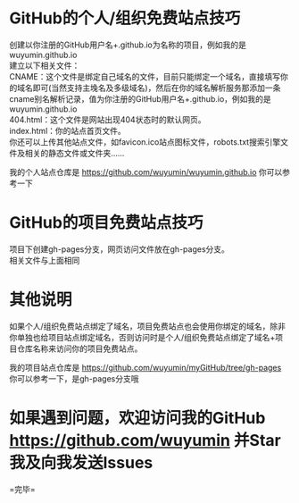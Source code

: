 # GitHub的个人/组织免费站点技巧  
创建以你注册的GitHub用户名+.github.io为名称的项目，例如我的是wuyumin.github.io  
建立以下相关文件：  
CNAME：这个文件是绑定自己域名的文件，目前只能绑定一个域名，直接填写你的域名即可(当然支持主堍名及多级域名)，然后在你的域名解析服务那添加一条cname别名解析记录，值为你注册的GitHub用户名+.github.io，例如我的是wuyumin.github.io  
404.html：这个文件是网站出现404状态时的默认网页。  
index.html：你的站点首页文件。  
你还可以上传其他站点文件，如favicon.ico站点图标文件，robots.txt搜索引擎文件及相关的静态文件或文件夹……  
  
我的个人站点仓库是 https://github.com/wuyumin/wuyumin.github.io 你可以参考一下  
  
# GitHub的项目免费站点技巧  
项目下创建gh-pages分支，网页访问文件放在gh-pages分支。  
相关文件与上面相同  
  
# 其他说明  
如果个人/组织免费站点绑定了域名，项目免费站点也会使用你绑定的域名，除非你单独也给项目站点绑定域名，否则访问时是个人/组织免费站点绑定了域名+项目仓库名称来访问你的项目免费站点。  
  
我的项目站点仓库是 https://github.com/wuyumin/myGitHub/tree/gh-pages 你可以参考一下，是gh-pages分支哦  
  
# 如果遇到问题，欢迎访问我的GitHub https://github.com/wuyumin 并Star我及向我发送Issues  
  
=完毕=  